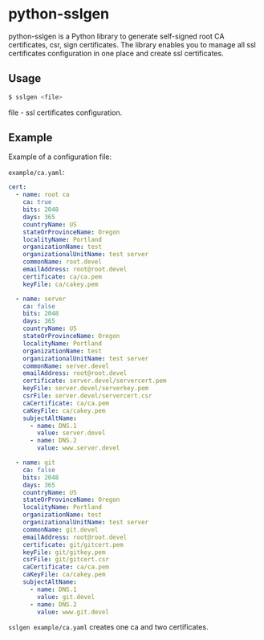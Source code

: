 # python-sslgen

python-sslgen is a Python library to generate self-signed root CA certificates, csr, sign certificates. The library enables you to manage all ssl certificates configuration in one place and create ssl certificates.

## Usage

```bash
$ sslgen <file>
```

file - ssl certificates configuration.

## Example

Example of a configuration file:

`example/ca.yaml`:

```yaml
cert:
  - name: root ca
    ca: true
    bits: 2048
    days: 365
    countryName: US
    stateOrProvinceName: Oregon
    localityName: Portland
    organizationName: test 
    organizationalUnitName: test server
    commonName: root.devel
    emailAddress: root@root.devel
    certificate: ca/ca.pem
    keyFile: ca/cakey.pem 

  - name: server
    ca: false
    bits: 2048
    days: 365
    countryName: US
    stateOrProvinceName: Oregon
    localityName: Portland
    organizationName: test 
    organizationalUnitName: test server
    commonName: server.devel
    emailAddress: root@root.devel
    certificate: server.devel/servercert.pem
    keyFile: server.devel/serverkey.pem
    csrFile: server.devel/servercert.csr
    caCertificate: ca/ca.pem
    caKeyFile: ca/cakey.pem
    subjectAltName: 
      - name: DNS.1
        value: server.devel
      - name: DNS.2
        value: www.server.devel

  - name: git
    ca: false
    bits: 2048
    days: 365
    countryName: US
    stateOrProvinceName: Oregon
    localityName: Portland
    organizationName: test 
    organizationalUnitName: test server
    commonName: git.devel
    emailAddress: root@root.devel
    certificate: git/gitcert.pem
    keyFile: git/gitkey.pem
    csrFile: git/gitcert.csr
    caCertificate: ca/ca.pem
    caKeyFile: ca/cakey.pem
    subjectAltName: 
      - name: DNS.1
        value: git.devel
      - name: DNS.2
        value: www.git.devel
```

`sslgen example/ca.yaml` creates one ca and two certificates. 
